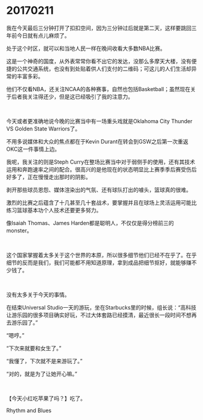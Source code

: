 # 20170211

我在今天最后三分钟打开了扣扣空间，因为三分钟过后就是第二天，这样要跳回三年前今日就有点儿麻烦了。

处于这个时区，就可以和当地人民一样在晚间收看大多数NBA比赛。

这是一个神奇的国度，从外表常常你看不出它的发达，没那么多摩天大楼，没有便捷的公共交通系统，也没有到处贴着供人们支付的二维码；可这儿的人们生活却异常的丰富多彩。

他们不仅看NBA，还关注NCAA的各种赛事，自然也包括Basketball；虽然现在关于后者我关注得还少，但是这已经吸引了我的注意力。

<br/>

今天或者更准确地说今晚的比赛当中有一场重头戏就是Oklahoma City Thunder VS Golden State Warriors了。

不用多说媒体和大众的焦点都在于Kevin Durant在转会到GSW之后第一次重返OKC这一件事情上边。

我呢，我关注的则是Steph Curry在整场比赛当中对于弱侧手的使用，还有其技术运用和奔跑速率之间的配合。很高兴的是他现在的状态明显比上赛季季后赛受伤后好多了，正在慢慢走出那时的阴影。

剥开那些球员恩怨、媒体渲染出的气氛、还有球队打出的噱头，篮球真的很难。

激烈的比赛之后蕴含了十几甚至几十套战术，要掌握并且在球场上灵活运用可能比练习篮球基本功个人技术还要更多努力。

像Isaiah Thomas、James Harden都是聪明人，不仅仅是得分榜前三的monster。

<br/>

这个国家掌握着太多关于这个世界的本原，所以很多细节他们已经不在乎了。在乎细节的反而是我们，我们可能都不用知道原理，拿到成品把细节抠好，就能够赚不少钱了。

<br/>

没有太多关于今天的事情。

在结束Universal Studio一天的游玩，坐在Starbucks里的时候，组长说：“高科技让游乐园的很多项目确实好玩，不过大体套路已经摸清，最近很长一段时间不想再去游乐园了。”

“嗯哼。”

“下次来就要和女生了。”

“我懂了，下次就不是来游玩了。”

“对的，就是为了让她开心嘛。”

<br/>

【今天小红吃苹果了吗？】吃了。

Rhythm and Blues